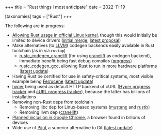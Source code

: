 +++
title = "Rust things I most anticipate"
date = 2022-11-19

[taxonomies]
tags = ["Rust"]
+++

The following are in progress:

- [Allowing Rust usage in official Linux kernel][linux],
  though this would initially be limited to device drivers
  ([initial merge], [latest proposal])
- Make alternatives (to [LLVM]) codegen backends easily available in
  Rust toolchain (as in via `rustup`)
   - [rustc_codegen_cranelift] (for using [cranelift] as codegen backend),
     immediate benefit being fast debug compiles ([progress][cranelift PR])
   - [rustc_codegen_gcc], allowing Rust to run in more hardware
     platforms ([latest update])
- Having Rust be certified for use in safety-critical systems,
  most visible example being [Ferrocene] ([latest update][ferrocense status])
- [hyper] being used as default HTTP backend of cURL ([Hyper progress
  tracker] and [cURL progress tracker]),
  because the latter has billions of installations
- Removing non-Rust deps from toolchain
  - Removing libc dep for Linux-based systems ([mustang] and [rustix])
  - Removing llvm dep ([cranelift])
- [Planned inclusion in Google Chrome],
  a browser found in billions of devices
- Wide use of [Pijul], a superior alternative to Git
  ([latest update](https://pijul.org/posts/2022-01-08-beta))

[mustang]: https://github.com/sunfishcode/mustang
[rustix]: https://github.com/bytecodealliance/rsix
[cranelift]: https://github.com/bytecodealliance/wasmtime/tree/main/cranelift
[rustc_codegen_gcc]: https://github.com/rust-lang/rustc_codegen_gcc
[latest update]: https://blog.antoyo.xyz/rustc_codegen_gcc-progress-report-15
[rustc_codegen_cranelift]: https://github.com/bjorn3/rustc_codegen_cranelift
[cranelift PR]: https://github.com/rust-lang/rust/pull/81746
[hyper]: https://github.com/hyperium/hyper
[Hyper progress tracker]: https://github.com/orgs/hyperium/projects/2/views/1
[cURL progress tracker]: https://github.com/curl/curl/wiki/Hyper
[Ferrocene]: https://ferrous-systems.com/ferrocene
[ferrocense status]: https://ferrous-systems.com/blog/the-ferrocene-language-specification-is-here
[Planned inclusion in Google Chrome]: https://security.googleblog.com/2021/09/an-update-on-memory-safety-in-chrome.html?m=1
[Pijul]: https://pijul.org
[reaching stability]: https://pijul.org/posts/2020-11-07-towards-1.0
[linux]: https://www.memorysafety.org/blog/memory-safety-in-linux-kernel
[initial merge]: https://www.memorysafety.org/blog/rust-in-linux-just-the-beginning
[LLVM]: https://github.com/llvm/llvm-project
[latest proposal]: https://lore.kernel.org/lkml/20221110164152.26136-1-ojeda@kernel.org
